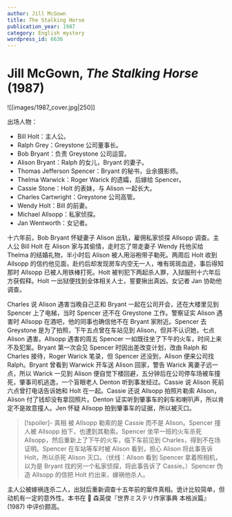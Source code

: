 ```yaml
---
author: Jill McGown
title: The Stalking Horse
publication_year: 1987
category: English mystery
wordpress_id: 6636
---
```


# Jill McGown, <i>The Stalking Horse</i> (1987)

![[images/1987_cover.jpg|250]]

出场人物：
* Bill Holt：主人公。
* Ralph Grey：Greystone 公司董事长。
* Bob Bryant：负责 Greystone 公司运营。
* Alison Bryant：Ralph 的女儿，Bryant 的妻子。
* Thomas Jefferson Spencer：Bryant 的秘书，业余摄影师。
* Thelma Warwick：Roger Warick 的遗孀，后嫁给 Spencer。
* Cassie Stone：Holt 的表妹，与 Alison 一起长大。
* Charles Cartwright：Greystone 公司高管。
* Wendy Holt：Bill 的前妻。
* Michael Allsopp：私家侦探。
* Jan Wentworth：女记者。

十六年前，Bob Bryant 怀疑妻子 Alison 出轨，雇佣私家侦探 Allsopp 调查。主人公 Bill Holt 在 Alison 家与其偷情，走时忘了带走妻子 Wendy 托他买给 Thelma 的结婚礼物，半小时后 Alison 被人用浴袍带子勒死。两周后 Holt 收到 Allsopp 的信约他见面，赴约后却发现房车内空无一人，唯有斑斑血迹，事后得知那时 Allsopp 已被人用铁棒打死。Holt 被判犯下两起杀人罪，入狱服刑十六年后方获假释。Holt 一出狱便找到全体相关人士，誓要揪出真凶。女记者 Jan 协助他调查。

Charles 说 Alison 遇害当晚自己正和 Bryant 一起在公司开会，还在大楼里见到 Spencer 上了电梯，当时 Spencer 还不在 Greystone 工作。警察证实 Alison 遇害时 Allsopp 在酒吧，他的同事也确信他不在 Bryant 家附近。Spencer 去 Greystone 是为了拍照，下午五点曾在车站见到 Alison，但并不认识她，七点 Alison 遇害。Allsopp 遇害的周五 Spencer 一如既往坐了下午的火车，时间上来不及犯案。Bryant 第一次会见 Spencer 时因出差改变计划，改由 Ralph 和 Charles 接待，Roger Warick 笔录，但 Spencer 还没到，Alison 便来公司找 Ralph。Bryant 曾看到 Warwick 开车送 Alison 回家，警告 Warick 离妻子远一点，所以 Warick 一见到 Alison 便自觉下楼回避，五分钟后在公司停车场被车撞死，肇事司机逃逸，一个盲眼老人 Denton 听到事发经过。Cassie 说 Alison 死前六点曾打电话告诉她和 Holt 在一起。Cassie 还说 Allsopp 拍照片勒索 Alison，Alison 付了钱却没有拿回照片。Denton 证实听到肇事车的刹车和喇叭声，所以肯定不是故意撞人。Jen 怀疑 Allsopp 拍到肇事车的证据，所以被灭口。

> [!spoiler]- 真相
> 被 Allsopp 勒索的是 Cassie 而不是 Alison。Spencer 撞人被 Allsopp 拍下，也遭到其勒索。Spencer 坐早一班的火车杀死 Allsopp，然后重新上了下午的火车，临下车前见到 Charles，得到不在场证明。Spencer 在车站等车时被 Alison 看到，担心 Alison 将此事告诉 Holt，所以杀死 Alison 灭口。（伏线：Alison 看到 Spencer 拿着照相机，以为是 Bryant 找的另一个私家侦探，将此事告诉了 Cassie。）Spencer 伪造 Allsopp 的信把 Holt 约出来，嫁祸他杀人。

主人公被嫁祸连杀二人，出狱后重新调查十五年前的案件真相。诡计比较简单，但动机有一定的意外性。本书在 📖 森英俊『世界ミステリ作家事典 本格派篇』(1987) 中评价颇高。